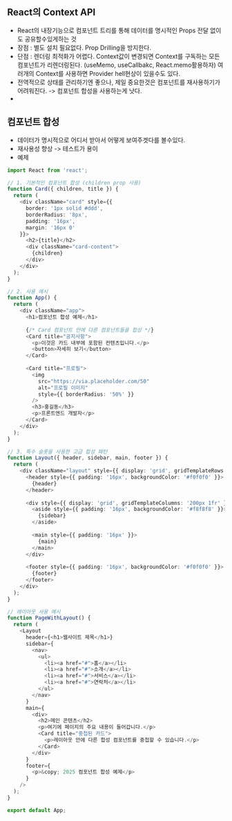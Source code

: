 ## React의 Context API
- React의 내장기능으로 컴포넌트 트리를 통해 데이터를 명시적인 Props 전달 없이도 공유할수있게하는 것
- 장점 : 별도 설치 필요없다. Prop Drilling을 방지한다.
- 단점 : 렌더링 최적화가 어렵다. Context값이 변경되면 Context를 구독하는 모든 컴포넌트가 리렌더링된다. (useMemo, useCallbakc, React.memo활용하자)
        여러개의 Context를 사용하면 Provider hell현상이 있을수도 있다.
- 전역적으로 상태를 관리하기엔 좋으나, 제일 중요한것은 컴포넌트를 재사용하기가 어려워진다. -> 컴포넌트 합성을 사용하는게 낫다.
- 

## 컴포넌트 합성
- 데이터가 명시적으로 어디서 받아서 어떻게 보여주겟다를 볼수있다.
- 재사용성 향상 -> 테스트가 용이
- 예제
```typescript
import React from 'react';

// 1. 기본적인 컴포넌트 합성 (children prop 사용)
function Card({ children, title }) {
  return (
    <div className="card" style={{ 
      border: '1px solid #ddd', 
      borderRadius: '8px',
      padding: '16px',
      margin: '16px 0'
    }}>
      <h2>{title}</h2>
      <div className="card-content">
        {children}
      </div>
    </div>
  );
}

// 2. 사용 예시
function App() {
  return (
    <div className="app">
      <h1>컴포넌트 합성 예제</h1>
      
      {/* Card 컴포넌트 안에 다른 컴포넌트들을 합성 */}
      <Card title="공지사항">
        <p>이것은 카드 내부에 포함된 컨텐츠입니다.</p>
        <button>자세히 보기</button>
      </Card>
      
      <Card title="프로필">
        <img 
          src="https://via.placeholder.com/50" 
          alt="프로필 이미지"
          style={{ borderRadius: '50%' }}
        />
        <h3>홍길동</h3>
        <p>프론트엔드 개발자</p>
      </Card>
    </div>
  );
}

// 3. 특수 슬롯을 사용한 고급 합성 패턴
function Layout({ header, sidebar, main, footer }) {
  return (
    <div className="layout" style={{ display: 'grid', gridTemplateRows: 'auto 1fr auto', minHeight: '100vh' }}>
      <header style={{ padding: '16px', backgroundColor: '#f0f0f0' }}>
        {header}
      </header>
      
      <div style={{ display: 'grid', gridTemplateColumns: '200px 1fr' }}>
        <aside style={{ padding: '16px', backgroundColor: '#f8f8f8' }}>
          {sidebar}
        </aside>
        
        <main style={{ padding: '16px' }}>
          {main}
        </main>
      </div>
      
      <footer style={{ padding: '16px', backgroundColor: '#f0f0f0' }}>
        {footer}
      </footer>
    </div>
  );
}

// 레이아웃 사용 예시
function PageWithLayout() {
  return (
    <Layout
      header={<h1>웹사이트 제목</h1>}
      sidebar={
        <nav>
          <ul>
            <li><a href="#">홈</a></li>
            <li><a href="#">소개</a></li>
            <li><a href="#">서비스</a></li>
            <li><a href="#">연락처</a></li>
          </ul>
        </nav>
      }
      main={
        <div>
          <h2>메인 콘텐츠</h2>
          <p>여기에 페이지의 주요 내용이 들어갑니다.</p>
          <Card title="중첩된 카드">
            <p>레이아웃 안에 다른 합성 컴포넌트를 중첩할 수 있습니다.</p>
          </Card>
        </div>
      }
      footer={
        <p>&copy; 2025 컴포넌트 합성 예제</p>
      }
    />
  );
}

export default App;
```
